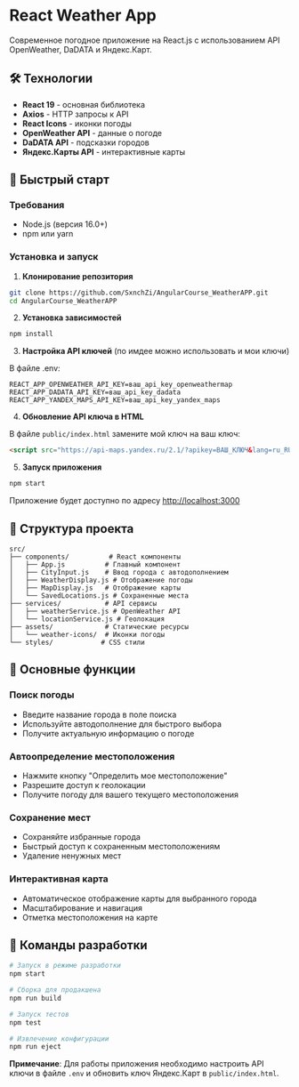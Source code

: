 # React Weather App

Современное погодное приложение на React.js с использованием API OpenWeather, DaDATA и Яндекс.Карт.

## 🛠️ Технологии

- **React 19** - основная библиотека
- **Axios** - HTTP запросы к API
- **React Icons** - иконки погоды
- **OpenWeather API** - данные о погоде
- **DaDATA API** - подсказки городов
- **Яндекс.Карты API** - интерактивные карты

## 🚀 Быстрый старт

### Требования
- Node.js (версия 16.0+)
- npm или yarn

### Установка и запуск

1. **Клонирование репозитория**
```bash
git clone https://github.com/SxnchZi/AngularCourse_WeatherAPP.git
cd AngularCourse_WeatherAPP
```

2. **Установка зависимостей**
```bash
npm install
```

3. **Настройка API ключей** (по имдее можно использовать и мои ключи)
   
В файле .env:
```env
REACT_APP_OPENWEATHER_API_KEY=ваш_api_key_openweathermap
REACT_APP_DADATA_API_KEY=ваш_api_key_dadata
REACT_APP_YANDEX_MAPS_API_KEY=ваш_api_key_yandex_maps
```

4. **Обновление API ключа в HTML**

В файле `public/index.html` замените мой ключ на ваш ключ:
```html
<script src="https://api-maps.yandex.ru/2.1/?apikey=ВАШ_КЛЮЧ&lang=ru_RU"></script>
```

5. **Запуск приложения**
```bash
npm start
```

Приложение будет доступно по адресу [http://localhost:3000](http://localhost:3000)

## 📁 Структура проекта

```
src/
├── components/          # React компоненты
│   ├── App.js          # Главный компонент
│   ├── CityInput.js    # Ввод города с автодополнением
│   ├── WeatherDisplay.js # Отображение погоды
│   ├── MapDisplay.js   # Отображение карты
│   └── SavedLocations.js # Сохраненные места
├── services/           # API сервисы
│   ├── weatherService.js # OpenWeather API
│   └── locationService.js # Геолокация
├── assets/             # Статические ресурсы
│   └── weather-icons/  # Иконки погоды
└── styles/            # CSS стили
```

## 🎯 Основные функции

### Поиск погоды
- Введите название города в поле поиска
- Используйте автодополнение для быстрого выбора
- Получите актуальную информацию о погоде

### Автоопределение местоположения
- Нажмите кнопку "Определить мое местоположение"
- Разрешите доступ к геолокации
- Получите погоду для вашего текущего местоположения

### Сохранение мест
- Сохраняйте избранные города
- Быстрый доступ к сохраненным местоположениям
- Удаление ненужных мест

### Интерактивная карта
- Автоматическое отображение карты для выбранного города
- Масштабирование и навигация
- Отметка местоположения на карте

## 🔧 Команды разработки

```bash
# Запуск в режиме разработки
npm start

# Сборка для продакшена
npm run build

# Запуск тестов
npm test

# Извлечение конфигурации
npm run eject
```

**Примечание**: Для работы приложения необходимо настроить API ключи в файле `.env` и обновить ключ Яндекс.Карт в `public/index.html`.
